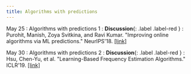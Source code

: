 ```yaml
---
title: Algorithms with predictions
---
```


May 25
: Algorithms with predictions 1
  : **Discussion**{: .label .label-red }
: Purohit, Manish, Zoya Svitkina, and Ravi Kumar. "Improving online algorithms via ML predictions." NeurIPS'18. [[link]](https://papers.nips.cc/paper/2018/file/73a427badebe0e32caa2e1fc7530b7f3-Paper.pdf)

May 30
: Algorithms with predictions 2
  : **Discussion**{: .label .label-red }
: Hsu, Chen-Yu, et al. "Learning-Based Frequency Estimation Algorithms."
ICLR'19. [[link]](https://par.nsf.gov/servlets/purl/10112257)
